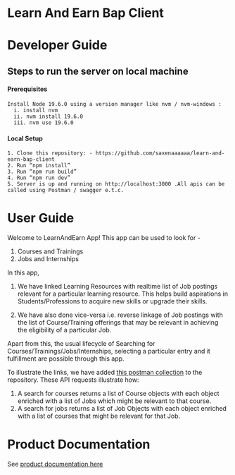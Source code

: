 # Learn And Earn Bap Client

# Developer Guide

## Steps to run the server on local machine
#### Prerequisites
```
Install Node 19.6.0 using a version manager like nvm / nvm-windows : 
  i. install nvm
  ii. nvm install 19.6.0
  iii. nvm use 19.6.0

```
#### Local Setup
```
1. Clone this repository: - https://github.com/saxenaaaaaa/learn-and-earn-bap-client
2. Run “npm install” 
3. Run “npm run build” 
4. Run “npm run dev” 
5. Server is up and running on http://localhost:3000 .All apis can be called using Postman / swagger e.t.c.

```

# User Guide

Welcome to LearnAndEarn App!
This app can be used to look for -
  1. Courses and Trainings
  2. Jobs and Internships
  
In this app, 
  1. We have linked Learning Resources with realtime list of Job postings relevant for a particular learning resource. This helps build aspirations in Students/Professions to acquire new skills or upgrade their skills.
  
  2. We have also done vice-versa i.e. reverse linkage of Job postings with the list of Course/Training offerings that may be relevant in achieving the eligibility of a particular Job.
  
Apart from this, the usual lifecycle of Searching for Courses/Trainings/Jobs/Internships, selecting a particular entry and it fulfillment are possible through this app.

To illustrate the links, we have added [this postman collection](https://github.com/saxenaaaaaa/learn-and-earn-bap-client/blob/main/sample-requests-postman-collection.json) to the repository. These API requests illustrate how:
  1. A search for courses returns a list of Course objects with each object enriched with a list of Jobs which might be relevant to that course.
  2. A search for jobs returns a list of Job Objects with each object enriched with a list of courses that might be relevant for that Job.
  
# Product Documentation

See [product documentation here](https://docs.google.com/document/d/1DKhMlGlBv3NkWEKQfld7krnjwBGQBQZEND8cZmdirC0/edit?usp=sharing)


